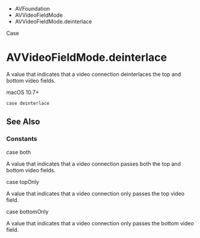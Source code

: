 

- AVFoundation
- AVVideoFieldMode
-  AVVideoFieldMode.deinterlace 

Case

# AVVideoFieldMode.deinterlace

A value that indicates that a video connection deinterlaces the top and bottom video fields.

macOS 10.7+

``` source
case deinterlace
```

## See Also

### Constants

case both

A value that indicates that a video connection passes both the top and bottom video fields.

case topOnly

A value that indicates that a video connection only passes the top video field.

case bottomOnly

A value that indicates that a video connection only passes the bottom video field.

